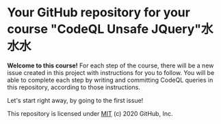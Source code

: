 # Your GitHub repository for your course "CodeQL Unsafe JQuery"水水水

**Welcome to this course!**
For each step of the course, there will be a new issue created in this project with instructions for you to follow.
You will be able to complete each step by writing and committing CodeQL queries in this repository, according to those instructions.

Let's start right away, by going to the first issue! 

This repository is licensed under [MIT](../LICENSE) (c) 2020 GitHub, Inc.
